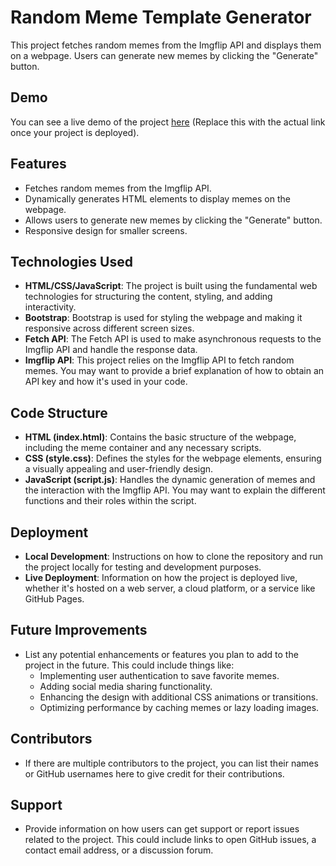 # Random Meme Template Generator

This project fetches random memes from the Imgflip API and displays them on a webpage. Users can generate new memes by clicking the "Generate" button.

## Demo

You can see a live demo of the project [here](#) (Replace this with the actual link once your project is deployed).

## Features

- Fetches random memes from the Imgflip API.
- Dynamically generates HTML elements to display memes on the webpage.
- Allows users to generate new memes by clicking the "Generate" button.
- Responsive design for smaller screens.

## Technologies Used

- **HTML/CSS/JavaScript**: The project is built using the fundamental web technologies for structuring the content, styling, and adding interactivity.
- **Bootstrap**: Bootstrap is used for styling the webpage and making it responsive across different screen sizes.
- **Fetch API**: The Fetch API is used to make asynchronous requests to the Imgflip API and handle the response data.
- **Imgflip API**: This project relies on the Imgflip API to fetch random memes. You may want to provide a brief explanation of how to obtain an API key and how it's used in your code.

## Code Structure

- **HTML (index.html)**: Contains the basic structure of the webpage, including the meme container and any necessary scripts.
- **CSS (style.css)**: Defines the styles for the webpage elements, ensuring a visually appealing and user-friendly design.
- **JavaScript (script.js)**: Handles the dynamic generation of memes and the interaction with the Imgflip API. You may want to explain the different functions and their roles within the script.

## Deployment

- **Local Development**: Instructions on how to clone the repository and run the project locally for testing and development purposes.
- **Live Deployment**: Information on how the project is deployed live, whether it's hosted on a web server, a cloud platform, or a service like GitHub Pages.

## Future Improvements

- List any potential enhancements or features you plan to add to the project in the future. This could include things like:
  - Implementing user authentication to save favorite memes.
  - Adding social media sharing functionality.
  - Enhancing the design with additional CSS animations or transitions.
  - Optimizing performance by caching memes or lazy loading images.

## Contributors

- If there are multiple contributors to the project, you can list their names or GitHub usernames here to give credit for their contributions.

## Support

- Provide information on how users can get support or report issues related to the project. This could include links to open GitHub issues, a contact email address, or a discussion forum.
